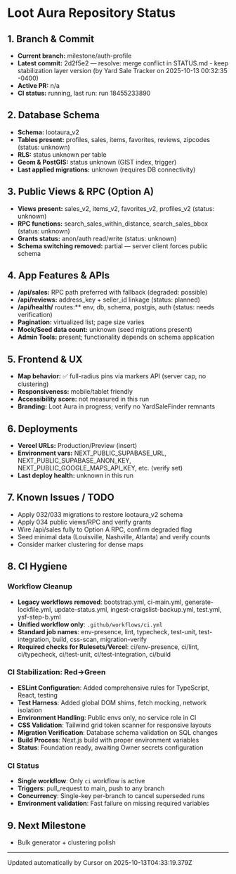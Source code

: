 # Loot Aura Repository Status

## 1. Branch & Commit
- **Current branch:** milestone/auth-profile
- **Latest commit:** 2d2f5e2 — resolve: merge conflict in STATUS.md - keep stabilization layer version (by Yard Sale Tracker on 2025-10-13 00:32:35 -0400)
- **Active PR:** n/a
- **CI status:** running, last run: run 18455233890

## 2. Database Schema
- **Schema:** lootaura_v2
- **Tables present:** profiles, sales, items, favorites, reviews, zipcodes (status: unknown)
- **RLS:** status unknown per table
- **Geom & PostGIS:** status unknown (GIST index, trigger)
- **Last applied migrations:** unknown (requires DB connectivity)

## 3. Public Views & RPC (Option A)
- **Views present:** sales_v2, items_v2, favorites_v2, profiles_v2 (status: unknown)
- **RPC functions:** search_sales_within_distance, search_sales_bbox (status: unknown)
- **Grants status:** anon/auth read/write (status: unknown)
- **Schema switching removed:** partial — server client forces public schema

## 4. App Features & APIs
- **/api/sales:** RPC path preferred with fallback (degraded: possible)
- **/api/reviews:** address_key + seller_id linkage (status: planned)
- **/api/health/** routes:** env, db, schema, postgis, auth (status: needs verification)
- **Pagination:** virtualized list; page size varies
- **Mock/Seed data count:** unknown (seed migrations present)
- **Admin Tools:** present; functionality depends on schema application

## 5. Frontend & UX
- **Map behavior:** ✅ full-radius pins via markers API (server cap, no clustering)
- **Responsiveness:** mobile/tablet friendly
- **Accessibility score:** not measured in this run
- **Branding:** Loot Aura in progress; verify no YardSaleFinder remnants

## 6. Deployments
- **Vercel URLs:** Production/Preview (insert)
- **Environment vars:** NEXT_PUBLIC_SUPABASE_URL, NEXT_PUBLIC_SUPABASE_ANON_KEY, NEXT_PUBLIC_GOOGLE_MAPS_API_KEY, etc. (verify set)
- **Last deploy health:** unknown in this run

## 7. Known Issues / TODO
- Apply 032/033 migrations to restore lootaura_v2 schema
- Apply 034 public views/RPC and verify grants
- Wire /api/sales fully to Option A RPC, confirm degraded flag
- Seed minimal data (Louisville, Nashville, Atlanta) and verify counts
- Consider marker clustering for dense maps

## 8. CI Hygiene

### Workflow Cleanup
- **Legacy workflows removed**: bootstrap.yml, ci-main.yml, generate-lockfile.yml, update-status.yml, ingest-craigslist-backup.yml, test.yml, ysf-step-b.yml
- **Unified workflow only**: `.github/workflows/ci.yml`
- **Standard job names**: env-presence, lint, typecheck, test-unit, test-integration, build, css-scan, migration-verify
- **Required checks for Rulesets/Vercel**: ci/env-presence, ci/lint, ci/typecheck, ci/test-unit, ci/test-integration, ci/build

### CI Stabilization: Red→Green
- **ESLint Configuration**: Added comprehensive rules for TypeScript, React, testing
- **Test Harness**: Added global DOM shims, fetch mocking, network isolation
- **Environment Handling**: Public envs only, no service role in CI
- **CSS Validation**: Tailwind grid token scanner for responsive layouts
- **Migration Verification**: Database schema validation on SQL changes
- **Build Process**: Next.js build with proper environment variables
- **Status**: Foundation ready, awaiting Owner secrets configuration

### CI Status
- **Single workflow**: Only `ci` workflow is active
- **Triggers**: pull_request to main, push to any branch
- **Concurrency**: Single-key per-branch to cancel superseded runs
- **Environment validation**: Fast failure on missing required variables

## 9. Next Milestone
- Bulk generator + clustering polish

---
Updated automatically by Cursor on 2025-10-13T04:33:19.379Z
